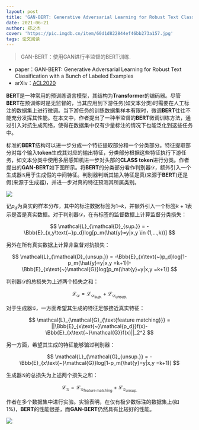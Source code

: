 ```yaml
---
layout: post
title: 'GAN-BERT: Generative Adversarial Learning for Robust Text Classification with a Bunch of Labeled Examples'
date: 2021-06-21
author: 郑之杰
cover: 'https://pic.imgdb.cn/item/60d1d822844ef46bb273a157.jpg'
tags: 论文阅读
---
```


> GAN-BERT：使用GAN进行半监督的BERT训练.

- paper：GAN-BERT: Generative Adversarial Learning for Robust Text Classification with a Bunch of Labeled Examples
- arXiv：[ACL2020](https://www.aclweb.org/anthology/2020.acl-main.191/)

**BERT**是一种常用的预训练语言模型，其结构为**Transformer**的编码器。尽管**BERT**在预训练时是无监督的，当其应用到下游任务(如文本分类)时需要在人工标注的数据集上进行微调。当下游任务的训练数据集样本有限时，微调**BERT**往往不能充分发挥其性能。在本文中，作者提出了一种半监督的**BERT**微调训练方法，通过引入对抗生成网络，使得在数据集中仅有少量标注的情况下也能泛化到这些任务中。

标准的**BERT**结构可以进一步分成一个特征提取部分和一个分类部分。特征提取部分对每个输入**token**生成其对应的输出特征，分类部分根据这些特征执行下游任务，如文本分类中使用多层感知机进一步对头部的**CLASS token**进行分类。作者提出的**GAN-BERT**如下图所示。将**BERT**的分类部分看作判别器$\mathcal{D}$，额外引入一个生成器$\mathcal{G}$用于生成假的中间特征。判别器判断其输入特征是真(来源于**BERT**)还是假(来源于生成器)，并进一步对真的特征预测其所属类别。

![](https://pic.imgdb.cn/item/60d1d8c7844ef46bb277a7ba.jpg)

记$p_d$为真实的样本分布，其中的标注数据标签为$1$~$k$，并额外引入一个标签$k+1$表示是否是真实数据。对于判别器$\mathcal{D}$，在有标签的监督数据上计算监督分类损失：

$$ \mathcal{L}_{\mathcal{D}_{sup.}} = -\Bbb{E}_{x,y\text{~}p_d}log[p_m(\hat{y}=y|x,y \in (1,...,k))] $$

另外在所有真实数据上计算非监督对抗损失：

$$ \mathcal{L}_{\mathcal{D}_{unsup.}} = -\Bbb{E}_{x\text{~}p_d}log[1-p_m(\hat{y}=y|x,y =k+1)]-\Bbb{E}_{x\text{~}\mathcal{G}}log[p_m(\hat{y}=y|x,y =k+1)] $$

判别器$\mathcal{D}$的总损失为上述两个损失之和：

$$ \mathcal{L}_{\mathcal{D}} = \mathcal{L}_{\mathcal{D}_{sup.}} + \mathcal{L}_{\mathcal{D}_{unsup.}} $$

对于生成器$\mathcal{G}$，一方面希望其生成的特征足够接近真实特征：

$$ \mathcal{L}_{\mathcal{G}_{\text{feature matching}}} = ||\Bbb{E}_{x\text{~}\mathcal{p_d}}f(x)-\Bbb{E}_{x\text{~}\mathcal{G}}f(x)||_2^2 $$

另一方面，希望其生成的特征能够骗过判别器：

$$ \mathcal{L}_{\mathcal{G}_{unsup.}} = -\Bbb{E}_{x\text{~}\mathcal{G}}log[1-p_m(\hat{y}=y|x,y =k+1)] $$

生成器$\mathcal{G}$的总损失为上述两个损失之和：

$$ \mathcal{L}_{\mathcal{G}} = \mathcal{L}_{\mathcal{G}_{\text{feature matching}}} + \mathcal{L}_{\mathcal{G}_{unsup.}} $$

作者在多个数据集中进行实验。实验表明，在仅有极少数标注的数据集上(如$1\%$)，**BERT**的性能很差，而**GAN-BERT**仍然具有比较好的性能。

![](https://pic.imgdb.cn/item/60d1d8dd844ef46bb27834f8.jpg)